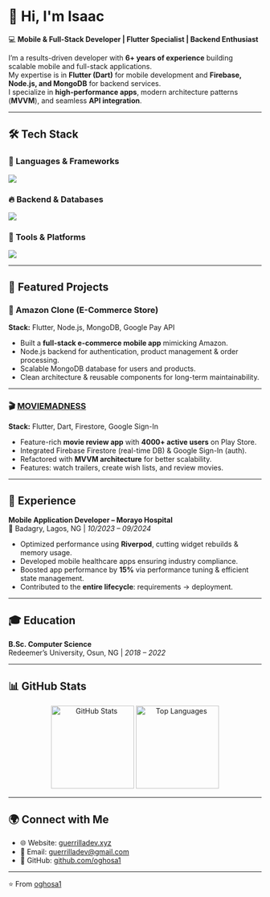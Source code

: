 # 👋 Hi, I'm Isaac  

💻 **Mobile & Full-Stack Developer | Flutter Specialist | Backend Enthusiast**  

I’m a results-driven developer with **6+ years of experience** building scalable mobile and full-stack applications.  
My expertise is in **Flutter (Dart)** for mobile development and **Firebase, Node.js, and MongoDB** for backend services.  
I specialize in **high-performance apps**, modern architecture patterns (**MVVM**), and seamless **API integration**.  

---

## 🛠️ Tech Stack  

### 🚀 Languages & Frameworks  
<p>
  <img src="https://skillicons.dev/icons?i=dart,flutter,kotlin,java,js,nodejs,express" />
</p>

### 🔥 Backend & Databases  
<p>
  <img src="https://skillicons.dev/icons?i=firebase,mongodb,postgres,mysql,supabase" />
</p>

### 🧰 Tools & Platforms  
<p>
  <img src="https://skillicons.dev/icons?i=git,github,vscode,androidstudio,webstorm,linux" />
</p>

---

## 📂 Featured Projects  

### 🛒 Amazon Clone (E-Commerce Store)  
**Stack:** Flutter, Node.js, MongoDB, Google Pay API  
- Built a **full-stack e-commerce mobile app** mimicking Amazon.  
- Node.js backend for authentication, product management & order processing.  
- Scalable MongoDB database for users and products.  
- Clean architecture & reusable components for long-term maintainability.  

---

### 🎬 [MOVIEMADNESS](https://play.google.com/store/apps/details?id=com.moviemadness.app)  
**Stack:** Flutter, Dart, Firestore, Google Sign-In  
- Feature-rich **movie review app** with **4000+ active users** on Play Store.  
- Integrated Firebase Firestore (real-time DB) & Google Sign-In (auth).  
- Refactored with **MVVM architecture** for better scalability.  
- Features: watch trailers, create wish lists, and review movies.  

---

## 💼 Experience  

**Mobile Application Developer – Morayo Hospital**  
📍 Badagry, Lagos, NG | *10/2023 – 09/2024*  
- Optimized performance using **Riverpod**, cutting widget rebuilds & memory usage.  
- Developed mobile healthcare apps ensuring industry compliance.  
- Boosted app performance by **15%** via performance tuning & efficient state management.  
- Contributed to the **entire lifecycle**: requirements → deployment.  

---

## 🎓 Education  

**B.Sc. Computer Science**  
Redeemer’s University, Osun, NG | *2018 – 2022*  

---

## 📊 GitHub Stats  

<p align="center">
  <img src="https://github-readme-stats.vercel.app/api?username=oghosa1&show_icons=true&theme=radical" alt="GitHub Stats" height="165"/>
  <img src="https://github-readme-stats.vercel.app/api/top-langs/?username=oghosa1&layout=compact&theme=radical" alt="Top Languages" height="165"/>
</p>  

---

## 🌍 Connect with Me  

- 🌐 Website: [guerrilladev.xyz](https://guerrilladev.xyz)  
- 📧 Email: [guerrilladev@gmail.com](mailto:guerrilladev@gmail.com)  
- 🐙 GitHub: [github.com/oghosa1](https://github.com/oghosa1)  

---

⭐️ From [oghosa1](https://github.com/oghosa1)
